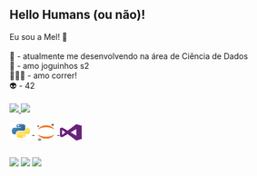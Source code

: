 <h2> Hello Humans (ou não)!</h2>
Eu sou a Mel! 🍯
<br>
<br>
<div>
🚀 - atualmente me desenvolvendo na área de Ciência de Dados<br>
👾 - amo joguinhos s2 <br>
🏃🏻‍♀️ - amo correr! <br>
👽 - 42

<br>
<br>
<div>
<a href="https://github.com/mtalaisys">
 <div>
  <a href="https://github.com/mtalaisys">
  <img height="180em" src="https://github-readme-stats.vercel.app/api?username=mtalaisys&show_icons=true&theme=dracula&include_all_commits=true&count_private=true"/>
  <img height="180em" src="https://github-readme-stats.vercel.app/api/top-langs/?username=mtalaisys&layout=compact&langs_count=8&theme=dracula"/>
<div>
<div style="display: inline_block"><br>
  <img align="center" alt="Mel Python" height="30" width="40" src="https://raw.githubusercontent.com/devicons/devicon/master/icons/python/python-original.svg">
  <img align="center" alt="Mel Python" height="30" width="40" src="https://raw.githubusercontent.com/devicons/devicon/master/icons/jupyter/jupyter-original.svg">
  <img align="center" alt="Mel Python" height="30" width="40" src="https://raw.githubusercontent.com/devicons/devicon/master/icons/visualstudio/visualstudio-plain.svg">
</div>
  
  ##
  
  <div>
  <a href = "mailto: mary.talaisys@gmail.com"><img src="https://img.shields.io/badge/-Gmail-%23EA4335?style=for-the-badge&logo=gmail&logoColor=white" target="_blank"></a>
  <a href="https://www.linkedin.com/in/mariana-talaisys-b9881639/" target="_blank"><img src="https://img.shields.io/badge/-LinkedIn-%230077B5?style=for-the-badge&logo=linkedin&logoColor=white" target="_blank"></a>
    <a href="https://instagram.com/_meel" target="_blank"><img src="https://img.shields.io/badge/-Instagram-%23E4405F?style=for-the-badge&logo=instagram&logoColor=white" target="_blank"></a>
</div>


